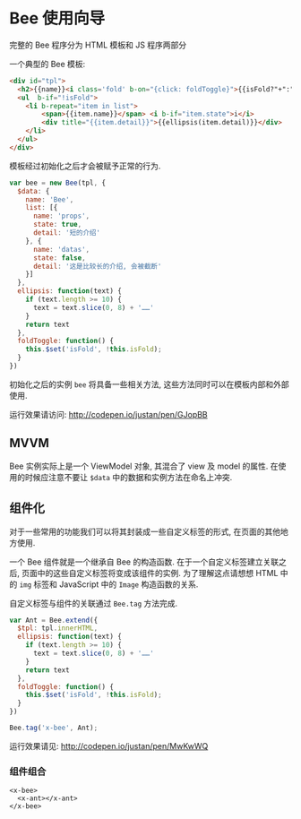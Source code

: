 Bee 使用向导
====

完整的 Bee 程序分为 HTML 模板和 JS 程序两部分

一个典型的 Bee 模板:

```html
<div id="tpl">
  <h2>{{name}}<i class='fold' b-on="{click: foldToggle}">{{isFold?"+":"-"}}</i></h2>
  <ul  b-if="!isFold">
    <li b-repeat="item in list">
        <span>{{item.name}}</span> <i b-if="item.state">i</i>
        <div title="{{item.detail}}">{{ellipsis(item.detail)}}</div>
    </li>
  </ul>
</div>
```

模板经过初始化之后才会被赋予正常的行为.

```js
var bee = new Bee(tpl, {
  $data: {
    name: 'Bee',
    list: [{
      name: 'props',
      state: true,
      detail: '短的介绍'
    }, {
      name: 'datas',
      state: false,
      detail: '这是比较长的介绍, 会被截断'
    }]
  },
  ellipsis: function(text) {
    if (text.length >= 10) {
      text = text.slice(0, 8) + '……'
    }
    return text
  },
  foldToggle: function() {
    this.$set('isFold', !this.isFold);
  }
})
```
初始化之后的实例 `bee` 将具备一些相关方法, 这些方法同时可以在模板内部和外部使用.

运行效果请访问: http://codepen.io/justan/pen/GJopBB

MVVM
---

Bee 实例实际上是一个 ViewModel 对象, 其混合了 view 及 model 的属性.
在使用的时候应注意不要让 `$data` 中的数据和实例方法在命名上冲突.


组件化
---

对于一些常用的功能我们可以将其封装成一些自定义标签的形式, 在页面的其他地方使用.

一个 Bee 组件就是一个继承自 Bee 的构造函数. 在于一个自定义标签建立关联之后,
页面中的这些自定义标签将变成该组件的实例. 为了理解这点请想想 HTML 中的 `img`
标签和 JavaScript 中的 `Image` 构造函数的关系.

自定义标签与组件的关联通过 `Bee.tag` 方法完成.
```js
var Ant = Bee.extend({
  $tpl: tpl.innerHTML,
  ellipsis: function(text) {
    if (text.length >= 10) {
      text = text.slice(0, 8) + '……'
    }
    return text
  },
  foldToggle: function() {
    this.$set('isFold', !this.isFold);
  }
})

Bee.tag('x-bee', Ant);
```

运行效果请见: http://codepen.io/justan/pen/MwKwWQ

### 组件组合

```
<x-bee>
  <x-ant></x-ant>
</x-bee>
```